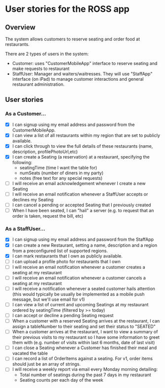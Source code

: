 # User stories for the ROSS app

## Overview

The system allows customers to reserve seating and order food at restaurants.

There are 2 types of users in the system:

- Customer: uses "CustomerMobileApp" interface to reserve seating and make requests to restaurant
- StaffUser: Manager and waiters/waitresses. They will use "StaffApp" interface (on iPad) to manage customer interactions and general restaurant administration.

## User stories

### As a Customer...

- [x] I can signup using my email address and password from the CustomerMobileApp.
- [x] I can view a list of all restaurants within my region that are set to publicly available.
- [x] I can click through to view the full details of these restaurants (name, description, profilePhotoUrl,etc)
- [x] I can create a Seating (a reservation) at a restaurant, specifying the following:
  - seatingTime (time I want the table for)
  - numSeats (number of diners in my party)
  - notes (free text for any special requests)
- [ ] I will receive an email acknowledgement whenever I create a new Seating
- [ ] I will receive an email notification whenever a StaffUser accepts or declines my Seating
- [ ] I can cancel a pending or accepted Seating that I previously created
- [ ] When I have been seated, I can "hail" a server (e.g. to request that an order is taken, request the bill, etc)

### As a StaffUser...

- [x] I can signup using my email address and password from the StaffApp
- [x] I can create a new Restaurant, setting a name, description and a region from a preconfigured list of supported regions.
- [x] I can mark restaurants that I own as publicly available.
- [ ] I can upload a profile photo for restaurants that I own
- [ ] I will receive an email notification whenever a customer creates a seating at my restaurant
- [ ] I will receive an email notification whenever a customer cancels a seating at my restaurant
- [ ] I will receive a notification whenever a seated customer hails attention (this would typically be usually be implemented as a mobile push message, but we'll use email for v1)
- [ ] I can view a list of current and upcoming Seatings at my restaurant ordered by seatingTime (filtered by >= today)
- [ ] I can accept or decline a pending Seating request
- [ ] When a customer with a reserved Seating arrives at the restaurant, I can assign a tableNumber to their seating and set their status to "SEATED"
- [ ] When a customer arrives at the restaurant, I want to view a summary of their previous visits to my restaurant so I have some information to greet them with (e.g. number of visits within last 6 months, date of last visit)
- [ ] I can close a Seating whenever a Customer has finished their meal and vacated the table
- [ ] I can record a list of OrderItems against a seating. For v1, order items should just be an array of strings.
- [ ] I will receive a weekly report via email every Monday morning detailing:
  - Total number of seatings during the past 7 days in my restaurant
  - Seating counts per each day of the week
